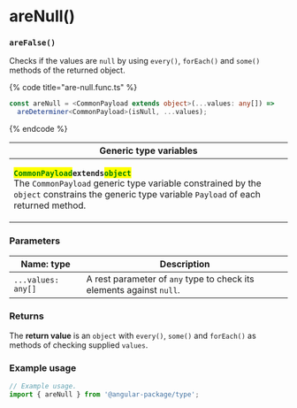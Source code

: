 # areNull()

### `areFalse()`

Checks if the values are `null` by using `every()`, `forEach()` and `some()` methods of the returned object.

{% code title="are-null.func.ts" %}
```typescript
const areNull = <CommonPayload extends object>(...values: any[]) =>
  areDeterminer<CommonPayload>(isNull, ...values);
```
{% endcode %}

| Generic type variables                                                                                                                                                                                                                                                                                                                                                            |
| --------------------------------------------------------------------------------------------------------------------------------------------------------------------------------------------------------------------------------------------------------------------------------------------------------------------------------------------------------------------------------- |
| <p><mark style="color:green;"><strong><code>CommonPayload</code></strong></mark><strong><code>extends</code></strong><mark style="color:green;"><strong><code>object</code></strong></mark><br>The <code>CommonPayload</code> generic type variable constrained by the <code>object</code> constrains the generic type variable <code>Payload</code> of each returned method.</p> |

### Parameters

| Name: type         | Description                                                          |
| ------------------ | -------------------------------------------------------------------- |
| `...values: any[]` | A rest parameter of `any` type to check its elements against `null`. |

### Returns

The **return value** is an `object` with `every()`, `some()` and `forEach()` as methods of checking supplied `values`.

### Example usage

```typescript
// Example usage.
import { areNull } from '@angular-package/type';


```

